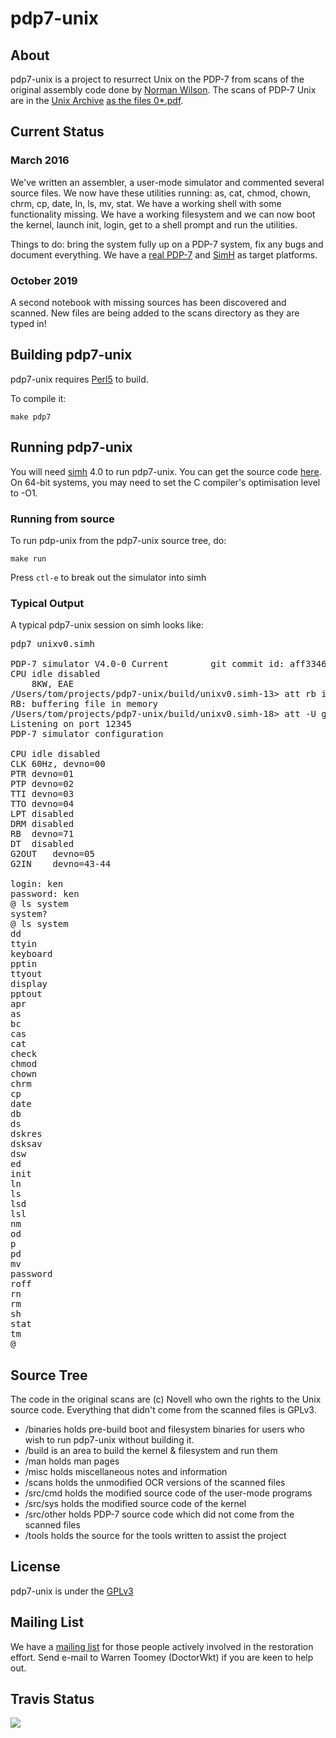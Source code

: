 # pdp7-unix


## About

pdp7-unix is a project to resurrect Unix on the PDP-7 from scans of the original
assembly code done by
[Norman Wilson](http://www.cs.toronto.edu/~norman/pers/index.html).
The scans of PDP-7 Unix are in the [Unix Archive](http://www.tuhs.org/)
[as the files 0*.pdf](http://www.tuhs.org/Archive/Distributions/Research/McIlroy_v0/).

## Current Status

### March 2016 

We've written an assembler, a user-mode simulator and
commented several source files. We now have these utilities running:
as, cat, chmod, chown, chrm, cp, date, ln, ls, mv, stat. We have a working
shell with some functionality missing. We have a working filesystem and
we can now boot the kernel, launch init, login, get to a shell prompt and
run the utilities.

Things to do: bring the
system fully up on a PDP-7 system, fix any bugs and document everything.
We have a [real PDP-7](http://physics.uoregon.edu/outreach/movies/pdplives/)
and [SimH](http://simh.trailing-edge.com/) as target platforms.

### October 2019

A second notebook with missing sources has been
discovered and scanned.  New files are being added to the scans
directory as they are typed in!

## Building pdp7-unix

pdp7-unix requires [Perl5](https://www.perl.org/) to build.

To compile it:

`make pdp7`

## Running pdp7-unix

You will need [simh](http://simh.trailing-edge.com/) 4.0 to run pdp7-unix.  You can get the source code [here](https://github.com/simh/simh).  
On 64-bit systems, you may need to set the C compiler's optimisation level to -O1.

### Running from source

To run pdp-unix from the pdp7-unix source tree, do:

`make run`

Press `ctl-e` to break out the simulator into simh

### Typical Output

A typical pdp7-unix session on simh looks like:

<pre>
pdp7 unixv0.simh

PDP-7 simulator V4.0-0 Current        git commit id: aff3346e
CPU	idle disabled
	8KW, EAE
/Users/tom/projects/pdp7-unix/build/unixv0.simh-13> att rb image.fs
RB: buffering file in memory
/Users/tom/projects/pdp7-unix/build/unixv0.simh-18> att -U g2in 12345
Listening on port 12345
PDP-7 simulator configuration

CPU	idle disabled
CLK	60Hz, devno=00
PTR	devno=01
PTP	devno=02
TTI	devno=03
TTO	devno=04
LPT	disabled
DRM	disabled
RB	devno=71
DT	disabled
G2OUT	devno=05
G2IN	devno=43-44

login: ken
password: ken
@ ls system
system?
@ ls system
dd      
ttyin   
keyboard
pptin   
ttyout  
display 
pptout  
apr     
as      
bc      
cas     
cat     
check   
chmod   
chown   
chrm    
cp      
date    
db      
ds      
dskres  
dsksav  
dsw     
ed      
init    
ln      
ls      
lsd     
lsl     
nm      
od      
p       
pd      
mv      
password
roff    
rn      
rm      
sh      
stat    
tm      
@ 
</pre>


## Source Tree

The code in the original scans are (c) Novell who own the rights to the Unix
source code. Everything that didn't come from the scanned files is GPLv3.

* /binaries  holds pre-build boot and filesystem binaries for users who wish to run pdp7-unix without building it.
* /build     is an area to build the kernel & filesystem and run them
* /man		 holds man pages
* /misc	     holds miscellaneous notes and information
* /scans     holds the unmodified OCR versions of the scanned files
* /src/cmd   holds the modified source code of the user-mode programs
* /src/sys   holds the modified source code of the kernel
* /src/other holds PDP-7 source code which did not come from the scanned files
* /tools     holds the source for the tools written to assist the project

## License

pdp7-unix is under the [GPLv3](LICENSE)


## Mailing List

We have a
[mailing list](http://minnie.tuhs.org/cgi-bin/mailman/listinfo/pdp7-unix)
for those people actively involved in the restoration effort. Send e-mail
to Warren Toomey (DoctorWkt) if you are keen to help out.

## Travis Status

<a href="https://travis-ci.org/DoctorWkt/pdp7-unix">
<img src="https://api.travis-ci.org/DoctorWkt/pdp7-unix.png"></a>
